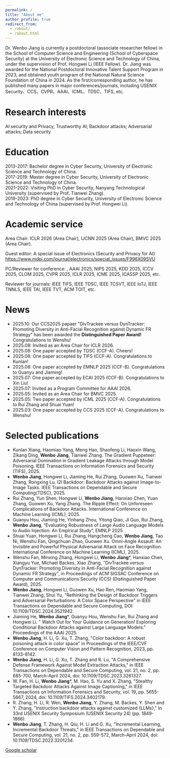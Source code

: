 ```yaml
---
permalink: /
title: "About me"
author_profile: true
redirect_from: 
  - /about/
  - /about.html
---
```


Dr. Wenbo Jiang is currently a postdoctoral (associate researcher fellow) in the School of Computer Science and Engineering (School of Cyberspace Security) at the University of Electronic Science and Technology of China, under the supervision of Prof. Hongwei Li (IEEE Fellow). Dr. Jiang was awarded for the National Postdoctoral Innovative Talent Support Program in 2023, and obtained youth program of the National Natural Science Foundation of China in 2024. As the first/corresponding author, he has published many papers in major conferences/journals, including USENIX Security、CCS、CVPR、AAAI、ICML、TDSC、TIFS, etc. 

Research interests
======
AI security and Privacy; Trustworthy AI; Backdoor attacks; Adversarial attacks; Data security

Education
======
2013-2017: Bachelor degree in Cyber Security, University of Electronic Science and Technology of China.<br>
2017-2019: Master degree in Cyber Security, University of Electronic Science and Technology of China.<br>
2021-2022: Visiting PhD in Cyber Security, Nanyang Technological University (supervised by Prof. Tianwei Zhang).<br>
2019-2023: PhD degree in Cyber Security, University of Electronic Science and Technology of China (supervised by Prof. Hongwei Li).<br>

Academic service
======
Area Chair: ICLR 2026 (Area Chair), IJCNN 2025 (Area Chair), BMVC 2025 (Area Chair).

Guest editor: A special issue of Electronics (Security and Privacy for AI)  https://www.mdpi.com/journal/electronics/special_issues/F996X09SVU

PC/Reviewer for conference: , AAAI 2025, NIPS 2025, KDD 2025, ICCV 2025, CLOM 2025, CVPR 2025, ICLR 2025, ICME 2025, ICASSP 2025, etc.

Reviewer for journals: IEEE TIFS, IEEE TDSC, IEEE TCSVT, IEEE IoTJ, IEEE TNNLS, IEEE TAI, IEEE TVT, ACM TOIT, etc.

News
======
+ 2025.10: Our CCS2025 papaer "DivTrackee versus DynTracker: Promoting Diversity in Anti-Facial Recognition against Dynamic FR Strategy" has been awarded the **Distinguished Paper Award!** Congratulations to Wenshu!<br>
+ 2025.08: Invited as an Area Chair for ICLR 2026.<br>
+ 2025.08: One paper accepted by TDSC (CCF-A). Cheers! <br>
+ 2025.08: One paper accepted by TIFS (CCF-A). Congratulations to Kunlan!<br>
+ 2025.08: One paper accepted by EMNLP 2025 (CCF-B). Congratulations to Guanyu and Jiaming!<br>
+ 2025.07: One paper accepted by ECAI 2025 (CCF-B). Congratulations to Xin Liu!<br>
+ 2025.07: Invited as a Program Committee for AAAI 2026.<br>
+ 2025.05: Invited as an Area Chair for BMVC 2025.<br>
+ 2025.05: Two paper accepted by ICML 2025 (CCF-A). Congratulations to Rui Zhang and Shuai Yuan!<br>
+ 2025.03: One paper accepted by CCS 2025 (CCF-A). Congratulations to Wenshu!<br>

Selected publications
======
+	Kunlan Xiang, Haomiao Yang, Meng Hao, Shaofeng Li, Haoxin Wang, Zikang Ding, **Wenbo Jiang**, Tianwei Zhang. The Gradient Puppeteer: Adversarial Domination in Gradient Leakage Attacks through Model Poisoning. IEEE Transactions on Information Forensics and Security (TIFS), 2025. <br>
+	**Wenbo Jiang**, Hongwei Li, Jiaming He, Rui Zhang, Guowen Xu, Tianwei Zhang, Rongxing Lu. I2I Backdoor: Backdoor Attacks against Image-to-Image Tasks. IEEE Transactions on Dependable and Secure Computing(TDSC), 2025. <br>
+ Rui Zhang, Yun Shen, Hongwei Li, **Wenbo Jiang**, Hanxiao Chen, Yuan Zhang, Guowen Xu, Yang Zhang. The Ripple Effect: On Unforeseen Complications of Backdoor Attacks. International Conference on Machine Learning (ICML), 2025.<br>
+ Guanyu Hou, Jiaming He, Yinhang Zhou, Yitong Qiao, Ji Guo, Rui Zhang, **Wenbo Jiang**, “Evaluating Robustness of Large Audio Language Models to Audio Injection: An Empirical Study”, EMNLP 2025 <br>
+ Shuai Yuan, Hongwei Li, Rui Zhang, Hangcheng Cao, **Wenbo Jiang**, Tao Ni, Wenshu Fan, Qingchuan Zhao, Guowen Xu. Omni-Angle Assault: An Invisible and Powerful Physical Adversarial Attack on Face Recognition. International Conference on Machine Learning (ICML), 2025.<br>
+ Wenshu Fan, Minxing Zhang, Hongwei Li, **Wenbo Jiang***, Hanxiao Chen, Xiangyu Yue, Michael Backes, Xiao Zhang, "DivTrackee versus DynTracker: Promoting Diversity in Anti-Facial Recognition against Dynamic FR Strategy", in Proceedings of ACM SIGSAC Conference on Computer and Communications Security (CCS) (Distinguished Paper Award), 2025.<br>
+ **Wenbo Jiang**, Hongwei Li, Guowen Xu, Hao Ren, Haomiao Yang, Tianwei Zhang, Shui Yu, "Rethinking the Design of Backdoor Triggers and Adversarial Perturbations: A Color Space Perspective" in IEEE Transactions on Dependable and Secure Computing, DOI: 10.1109/TDSC.2024.3521942.<br>
+ Jiaming He, **Wenbo Jiang***, Guanyu Hou, Wenshu Fan, Rui Zhang and Hongwei Li. " Watch Out for Your Guidance on Generation! Exploring Conditional Backdoor Attacks against Large Language Models." Proceedings of the AAAI 2025.<br>
+ **Wenbo Jiang**, H. Li, G. Xu, T. Zhang, "Color backdoor: A robust poisoning attack in color space" in Proceedings of the IEEE/CVF Conference on Computer Vision and Pattern Recognition, 2023, pp. 8133-8142.<br>
+ **Wenbo Jiang**, H. Li, G. Xu, T. Zhang and R. Lu, "A Comprehensive Defense Framework Against Model Extraction Attacks," in IEEE Transactions on Dependable and Secure Computing, vol. 21, no. 2, pp. 685-700, March-April 2024, doi: 10.1109/TDSC.2023.3261327.<br>
+ W. Fan, H. Li, **Wenbo Jiang***, M. Hao, S. Yu and X. Zhang, "Stealthy Targeted Backdoor Attacks Against Image Captioning," in IEEE Transactions on Information Forensics and Security, vol. 19, pp. 5655-5667, 2024, doi: 10.1109/TIFS.2024.3402179.<br>
+ R. Zhang, H. Li, R. Wen, **Wenbo Jiang**, Y. Zhang, M. Backes, Y. Shen and Y. Zhang, "Instruction backdoor attacks against customized {LLMs}," In 33rd USENIX Security Symposium (USENIX Security 24) (pp. 1849-1866).<br>
+ **Wenbo Jiang**, T. Zhang, H. Qiu, H. Li and G. Xu, "Incremental Learning, Incremental Backdoor Threats," in IEEE Transactions on Dependable and Secure Computing, vol. 21, no. 2, pp. 559-572, March-April 2024, doi: 10.1109/TDSC.2022.3201234.<br>

[Google scholar](https://scholar.google.com/citations?user=OjHzvJkAAAAJ)

